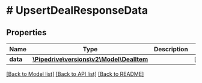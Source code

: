 # # UpsertDealResponseData

## Properties

Name | Type | Description | Notes
------------ | ------------- | ------------- | -------------
**data** | [**\Pipedrive\versions\v2\Model\DealItem**](.md) |  | [optional]

[[Back to Model list]](../README.md#documentation-for-models) [[Back to API list]](../README.md#documentation-for-api-endpoints) [[Back to README]](../README.md)
